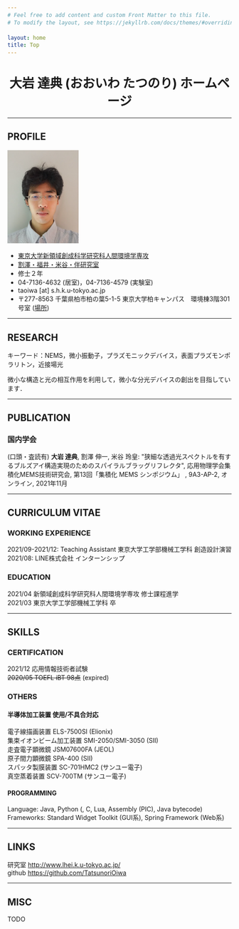 ```yaml
---
# Feel free to add content and custom Front Matter to this file.
# To modify the layout, see https://jekyllrb.com/docs/themes/#overriding-theme-defaults

layout: home
title: Top
---
```


<h1 align="center">大岩 達典 (おおいわ たつのり) ホームページ</h1>
<!-- 中央揃えのため # ではNG -->

<!-- ## NEW -->
<!-- - 2022.05.26 開設 -->

<hr>

## PROFILE
<img border="0" src="assets/oiwa.png" width="160">

<!-- <table>
  <tr> <td align="right">所属</td>   <td> <a href="https://www.u-tokyo.ac.jp/ja/index.html">東京大学</a>
                                          <a href="https://www.k.u-tokyo.ac.jp/">新領域創成科学研究科</a>
                                          <a href="https://www.h.k.u-tokyo.ac.jp/">人間環境学専攻</a></td></tr>
  <tr> <td align="right">研究室</td> <td><a href="http://www.lhei.k.u-tokyo.ac.jp/">割澤・福井・米谷・伴研究室</a></td> </tr>
  <tr> <td align="right">学年</td> <td>修士２年</td> </tr>
  <tr> <td align="right">専門</td> <td>TODO</td> </tr>
  <tr> <td align="right">TEL</td> <td>04-7136-4632</td> </tr>
  <tr> <td align="right">場所１</td> <td>〒277-8563 千葉県柏市柏の葉5-1-5</td> </tr>
  <tr> <td align="right">場所２</td> <td>東京大学柏キャンパス　環境棟3階301号室 (<a href="https://www.u-tokyo.ac.jp/campusmap/cam03_01_06_j.html">場所</a>)</td> </tr>
</table> -->

- <a href="https://www.u-tokyo.ac.jp/ja/index.html">東京大学</a><a href="https://www.k.u-tokyo.ac.jp/">新領域創成科学研究科</a><a href="https://www.h.k.u-tokyo.ac.jp/">人間環境学専攻</a>
- <a href="http://www.lhei.k.u-tokyo.ac.jp/">割澤・福井・米谷・伴研究室</a>
- 修士２年
- 04-7136-4632 (居室)，04-7136-4579 (実験室)
- taoiwa [at] s.h.k.u-tokyo.ac.jp
- 〒277-8563 千葉県柏市柏の葉5-1-5 東京大学柏キャンパス　環境棟3階301号室 (<a href="https://www.u-tokyo.ac.jp/campusmap/cam03_01_06_j.html">場所</a>)

<hr>

## RESEARCH
キーワード：NEMS，微小振動子，プラズモニックデバイス，表面プラズモンポラリトン，近接場光

微小な構造と光の相互作用を利用して，微小な分光デバイスの創出を目指しています．

<hr>

## PUBLICATION
### 国内学会
(口頭・査読有) **大岩 達典**, 割澤 伸一, 米谷 玲皇: "狭細な透過光スペクトルを有するブルズアイ構造実現のためのスパイラルブラッグリフレクタ", 応用物理学会集積化MEMS技術研究会, 第13回「集積化 MEMS シンポジウム」 , 9A3-AP-2, オンライン, 2021年11月  

<hr>

## CURRICULUM VITAE
### WORKING EXPERIENCE
2021/09-2021/12: Teaching Assistant 東京大学工学部機械工学科 創造設計演習<br>
2021/08: LINE株式会社 インターンシップ<br>

### EDUCATION
2021/04 新領域創成科学研究科人間環境学専攻 修士課程進学<br>
2021/03 東京大学工学部機械工学科 卒<br>
<!-- ### AWARDS -->
<!-- ### ACADEMIC SERIVES -->

<hr>

## SKILLS
### CERTIFICATION
2021/12 応用情報技術者試験<br>
~~2020/05 TOEFL iBT 98点~~ (expired)<br>

### OTHERS
#### 半導体加工装置 使用/不具合対応
電子線描画装置 ELS-7500SI (Elionix)<br>
集束イオンビーム加工装置 SMI-2050/SMI-3050 (SII)<br>
走査電子顕微鏡 JSM07600FA (JEOL)<br>
原子間力顕微鏡 SPA-400 (SII)<br>
スパッタ製膜装置 SC-701HMC2 (サンユー電子)<br>
真空蒸着装置 SCV-700TM (サンユー電子)<br>

#### PROGRAMMING
Language: Java, Python (, C, Lua, Assembly (PIC), Java bytecode)<br>
Frameworks: Standard Widget Toolkit (GUI系), Spring Framework (Web系)<br>

<hr>

## LINKS
研究室 <a href=http://www.lhei.k.u-tokyo.ac.jp/>http://www.lhei.k.u-tokyo.ac.jp/</a><br>
github <a href=https://github.com/TatsunoriOiwa>https://github.com/TatsunoriOiwa</a><br>

<hr>

## MISC
TODO<br>




